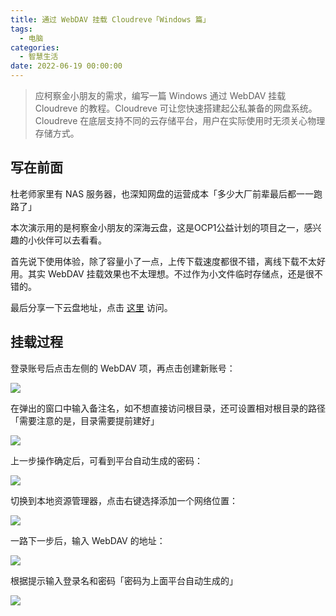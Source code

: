```yaml
---
title: 通过 WebDAV 挂载 Cloudreve「Windows 篇」
tags:
  - 电脑
categories:
  - 智慧生活
date: 2022-06-19 00:00:00
---
```


> 应柯察金小朋友的需求，编写一篇 Windows 通过 WebDAV 挂载 Cloudreve 的教程。Cloudreve 可让您快速搭建起公私兼备的网盘系统。Cloudreve 在底层支持不同的云存储平台，用户在实际使用时无须关心物理存储方式。

<!-- more -->

## 写在前面

杜老师家里有 NAS 服务器，也深知网盘的运营成本「多少大厂前辈最后都一一跑路了」

本次演示用的是柯察金小朋友的深海云盘，这是OCP1公益计划的项目之一，感兴趣的小伙伴可以去看看。

首先说下使用体验，除了容量小了一点，上传下载速度都很不错，离线下载不太好用。其实 WebDAV 挂载效果也不太理想。不过作为小文件临时存储点，还是很不错的。

最后分享一下云盘地址，点击 [这里](https://pan.arcitcgn.cn) 访问。

## 挂载过程

登录账号后点击左侧的 WebDAV 项，再点击创建新账号：

![](https://cdn.dusays.com/2022/06/475-1.jpg)

在弹出的窗口中输入备注名，如不想直接访问根目录，还可设置相对根目录的路径「需要注意的是，目录需要提前建好」

![](https://cdn.dusays.com/2022/06/475-2.jpg)

上一步操作确定后，可看到平台自动生成的密码：

![](https://cdn.dusays.com/2022/06/475-3.jpg)

切换到本地资源管理器，点击右键选择添加一个网络位置：

![](https://cdn.dusays.com/2022/06/475-4.jpg)

一路下一步后，输入 WebDAV 的地址：

![](https://cdn.dusays.com/2022/06/475-5.jpg)

根据提示输入登录名和密码「密码为上面平台自动生成的」

![](https://cdn.dusays.com/2022/06/475-6.jpg)